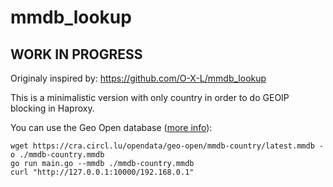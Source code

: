 # mmdb_lookup

## WORK IN PROGRESS

Originaly inspired by: <https://github.com/O-X-L/mmdb_lookup>

This is a minimalistic version with only country in order to do GEOIP blocking in Haproxy.

You can use the Geo Open database ([more info](https://data.public.lu/en/datasets/geo-open-ip-address-geolocation-per-country-in-mmdb-format/)):

```shell
wget https://cra.circl.lu/opendata/geo-open/mmdb-country/latest.mmdb -o ./mmdb-country.mmdb
go run main.go --mmdb ./mmdb-country.mmdb
curl "http://127.0.0.1:10000/192.168.0.1"
```
